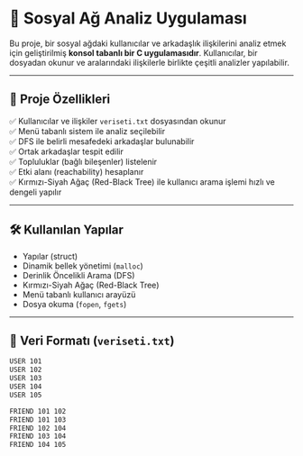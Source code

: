 # 👥 Sosyal Ağ Analiz Uygulaması 

Bu proje, bir sosyal ağdaki kullanıcılar ve arkadaşlık ilişkilerini analiz etmek için geliştirilmiş **konsol tabanlı bir C uygulamasıdır**. Kullanıcılar, bir dosyadan okunur ve aralarındaki ilişkilerle 
birlikte çeşitli analizler yapılabilir.

---

## 📂 Proje Özellikleri

✅ Kullanıcılar ve ilişkiler `veriseti.txt` dosyasından okunur  
✅ Menü tabanlı sistem ile analiz seçilebilir  
✅ DFS ile belirli mesafedeki arkadaşlar bulunabilir  
✅ Ortak arkadaşlar tespit edilir  
✅ Topluluklar (bağlı bileşenler) listelenir  
✅ Etki alanı (reachability) hesaplanır  
✅ Kırmızı-Siyah Ağaç (Red-Black Tree) ile kullanıcı arama işlemi hızlı ve dengeli yapılır

---

## 🛠 Kullanılan Yapılar

- Yapılar (struct)
- Dinamik bellek yönetimi (`malloc`)
- Derinlik Öncelikli Arama (DFS)
- Kırmızı-Siyah Ağaç (Red-Black Tree)
- Menü tabanlı kullanıcı arayüzü
- Dosya okuma (`fopen`, `fgets`)

---

## 📄 Veri Formatı (`veriseti.txt`)

```txt
USER 101
USER 102
USER 103
USER 104
USER 105

FRIEND 101 102
FRIEND 101 103
FRIEND 102 104
FRIEND 103 104
FRIEND 104 105
